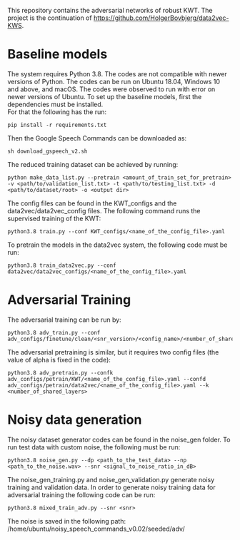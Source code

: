 This repository contains the adversarial networks of robust KWT. The project is the continuation of https://github.com/HolgerBovbjerg/data2vec-KWS. 

# Baseline models
The system requires Python 3.8. The codes are not compatible with newer versions of Python. The codes can be run on Ubuntu 18.04, Windows 10 and above, and macOS. The codes were observed to run with error on newer versions of Ubuntu. 
To set up the baseline models, first the dependencies must be installed.  
For that the following has the run: 
``` shell
pip install -r requirements.txt
```
Then the Google Speech Commands can be downloaded as: 
``` shell
sh download_gspeech_v2.sh
``` 
The reduced training dataset can be achieved by running: 
```shell
python make_data_list.py --pretrain <amount_of_train_set_for_pretrain> -v <path/to/validation_list.txt> -t <path/to/testing_list.txt> -d <path/to/dataset/root> -o <output dir>
```

The config files can be found in the KWT_configs and the data2vec/data2vec_config files. 
The following command runs the supervised training of the KWT: 
``` shell 
python3.8 train.py --conf KWT_configs/<name_of_the_config_file>.yaml
``` 
To pretrain the models in the data2vec system, the following code must be run: 
``` shell
python3.8 train_data2vec.py --conf data2vec/data2vec_configs/<name_of_the_config_file>.yaml
```
# Adversarial Training
The adversarial training can be run by: 
``` shell
python3.8 adv_train.py --conf adv_configs/finetune/clean/<snr_version>/<config_name>/<number_of_shared_layers>.yaml
```
The adversarial pretraining is similar, but it requires two config files (the value of alpha is fixed in the code): 
``` shell
python3.8 adv_pretrain.py --confk adv_configs/petrain/KWT/<name_of_the_config_file>.yaml --confd adv_configs/petrain/data2vec/<name_of_the_config_file>.yaml --k <number_of_shared_layers>
```
# Noisy data generation
The noisy dataset generator codes can be found in the noise_gen folder. 
To run test data with custom noise, the following must be run: 
``` shell
python3.8 noise_gen.py --dp <path_to_the_test_data> --np <path_to_the_noise.wav> --snr <signal_to_noise_ratio_in_dB>
```
The noise_gen_training.py and noise_gen_validation.py generate noisy training and validation data. 
In order to generate noisy training data for adversarial training the following code can be run: 
``` shell
python3.8 mixed_train_adv.py --snr <snr> 
```
The noise is saved in the following path: /home/ubuntu/noisy_speech_commands_v0.02/seeded/adv/

